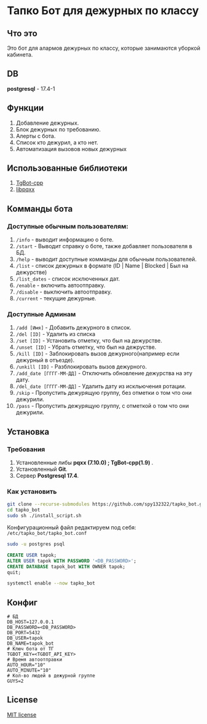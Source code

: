# Тапко Бот для дежурных по классу
## Что это
Это бот для алармов дежурных по классу, которые занимаются уборкой кабинета.
## DB
**postgresql** - 17.4-1
## Функции
1. Добавление дежурных.
2. Блок дежурных по требованию.
3. Алерты с бота.
4. Список кто дежурил, а кто нет.
5. Автоматизация вызовов новых дежурных
## Использованные библиотеки
1. [TgBot-cpp](https://github.com/reo7sp/tgbot-cpp)
2. [libpqxx](https://github.com/jtv/libpqxx)
## Комманды бота
### Доступные обычным пользователям:
1. `/info` - выводит информацию о боте.
2. `/start` - Выводит справку о боте, также добавляет пользователя в БД.
3. `/help` - выводит доступные комманды для обычным пользователей.
4. `/list` - список дежурных в формате (ID | Name | Blocked | Был на дежурстве)
5. `/list_dates` - список исключенных дат.
6. `/enable` - включить автоотправку.
7. `/disable` - выключить автоотправку.
8. `/current` - текущие дежурные.
### Доступные Админам
1. `/add [Имя]` - Добавить дежурного в список.
2. `/del [ID]` - Удалить из списка
3. `/set [ID]` - Установить отметку, что был на дежурстве.
4. `/unset [ID]` - Убрать отметку, что был на дежрустве.
5. `/kill [ID]` - Заблокировать вызов дежурного(например если дежурный в отъезде).
6. `/unkill [ID]` - Разблокировать вызов дежурного.
7. `/add_date [ГГГГ-ММ-ДД]` - Отключить обновление дежурства на эту дату.
8. `/del_date [ГГГГ-ММ-ДД]` - Удалить дату из искльючения ротации.
9. `/skip` - Пропустить дежурящую группу, без отметки о том что они дежурили.
10. `/pass` - Пропустить дежурящую группу, с отметкой о том что они дежурили.

## Установка


### Требования

1. Установленные либы **pqxx (7.10.0) ; TgBot-cpp(1.9)** .
2. Установленный **Git**.
3. Сервер **Postgresql 17.4**.

### Как установить
```bash
git clone --recurse-submodules https://github.com/spy132322/tapko_bot.git
cd tapko_bot
sudo sh ./install_script.sh
```
Конфигурационный файл редактируем под себя:
`/etc/tapko_bot/tapko_bot.conf`
```bash
sudo -u postgres psql 
```
```SQL
CREATE USER tapok;
ALTER USER tapok WITH PASSWORD '<DB_PASSWORD>';
CREATE DATABASE tapok_bot WITH OWNER tapok;
quit;
```
```bash
systemctl enable --now tapko_bot
```
## Конфиг
```env
# БД
DB_HOST=127.0.0.1
DB_PASSWORD=<DB_PASSWORD> 
DB_PORT=5432
DB_USER=tapok
DB_NAME=tapok_bot
# Ключ бота от ТГ
TGBOT_KEY=<TGBOT_API_KEY> 
# Время автоотправки
AUTO_HOUR="10"
AUTO_MINUTE="10"
# Кол-во людей в дежурной группе
GUYS=2
```
## License
[MIT license](LICENSE)